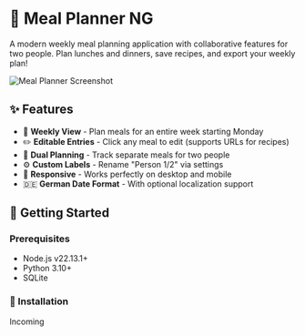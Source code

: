 # 🍴 Meal Planner NG

A modern weekly meal planning application with collaborative features for two people. Plan lunches and dinners, save recipes, and export your weekly plan!

![Meal Planner Screenshot](screenshot.png)

## ✨ Features

- 📅 **Weekly View** - Plan meals for an entire week starting Monday
- ✏️ **Editable Entries** - Click any meal to edit (supports URLs for recipes)
- 👥 **Dual Planning** - Track separate meals for two people
- ⚙️ **Custom Labels** - Rename "Person 1/2" via settings
- 📱 **Responsive** - Works perfectly on desktop and mobile
- 🇩🇪 **German Date Format** - With optional localization support

## 🚀 Getting Started

### Prerequisites
- Node.js v22.13.1+
- Python 3.10+
- SQLite

### 🔧 Installation

Incoming